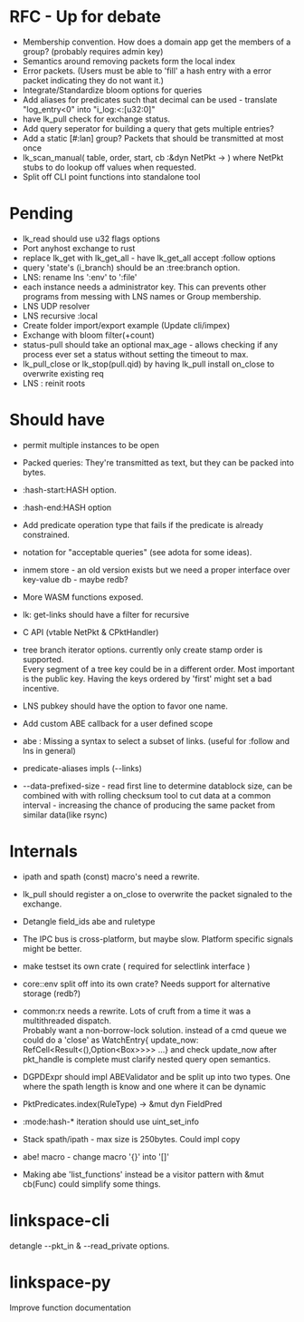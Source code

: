 # RFC - Up for debate

- Membership convention. How does a domain app get the members of a group? (probably requires admin key)
- Semantics around removing packets form the local index
- Error packets. (Users must be able to 'fill' a hash entry with a error packet indicating they do not want it.)
- Integrate/Standardize bloom options for queries
- Add aliases for predicates such that decimal can be used - translate "log_entry<0"  into "i_log:<:[u32:0]"
- have lk_pull check for exchange status.
- Add query seperator for building a query that gets multiple entries?
- Add a static [#:lan] group? Packets that should be transmitted at most once
- lk_scan_manual( table, order, start, cb :&dyn NetPkt -> ) where NetPkt stubs to do lookup off values when requested.
- Split off CLI point functions into standalone tool

# Pending

- lk_read should use u32 flags options
- Port anyhost exchange to rust 
- replace lk_get with lk_get_all - have lk_get_all accept :follow options
- query 'state's (i_branch) should be an :tree:branch option.
- LNS: rename lns ':env' to ':file'
- each instance needs a administrator key. This can prevents other programs from messing with LNS names or Group membership. 
- LNS UDP resolver
- LNS recursive :local
- Create folder import/export example (Update cli/impex)
- Exchange with bloom filter(+count)
- status-pull should take an optional max_age - allows checking if any process ever set a status without setting the timeout to max.
- lk_pull_close  or lk_stop(pull.qid) by having lk_pull install on_close to overwrite existing req
- LNS : reinit roots


# Should have

- permit multiple instances to be open
- Packed queries: They're transmitted as text, but they can be packed into bytes.
- :hash-start:HASH option.
- :hash-end:HASH option
- Add predicate operation type that fails if the predicate is already constrained.
- notation for "acceptable queries" (see adota for some ideas).
- inmem store - an old version exists but we need a proper interface over key-value db - maybe redb?
- More WASM functions exposed.
- lk: get-links should have a filter for recursive
- C API  (vtable NetPkt & CPktHandler)
- tree branch iterator options. currently only create stamp order is supported.  
Every segment of a tree key could be in a different order. Most important is the public key.
Having the keys ordered by 'first' might set a bad incentive.
- LNS pubkey should have the option to favor one name.
- Add custom ABE callback for a user defined scope
- abe : Missing a syntax to select a subset of links. (useful for :follow and lns in general)
- predicate-aliases impls (--links)

- --data-prefixed-size - read first line to determine datablock size, can be combined with with rolling checksum tool to cut data at a common interval - increasing the chance of producing the same packet from similar data(like rsync)

# Internals

- ipath and spath (const) macro's need a rewrite.
- lk_pull should register a on_close to overwrite the packet signaled to the exchange.
- Detangle field_ids abe and ruletype
- The IPC bus is cross-platform, but maybe slow. Platform specific signals might be better.
- make testset its own crate ( required for selectlink interface )
- core::env split off into its own crate? Needs support for alternative storage (redb?)
- common:rx needs a rewrite. Lots of cruft from a time it was a multithreaded dispatch.  
Probably want a non-borrow-lock solution.
instead of a cmd queue we could do a 'close' as
WatchEntry{ update_now: RefCell<Result<(),Option<Box<WatchEntry>>>>> ...} and check update_now after pkt_handle is complete
must clarify nested query open semantics.

- DGPDExpr should impl ABEValidator and be split up into two types. One where the spath length is know and one where it can be dynamic
- PktPredicates.index(RuleType) -> &mut dyn FieldPred
- :mode:hash-* iteration should use uint_set_info
- Stack spath/ipath - max size is 250bytes. Could impl copy
- abe! macro - change macro '{}' into '[]'
- Making abe 'list_functions' instead be a visitor pattern with &mut cb(Func) could simplify some things. 


# linkspace-cli

detangle --pkt_in & --read_private options.

# linkspace-py
Improve function documentation
